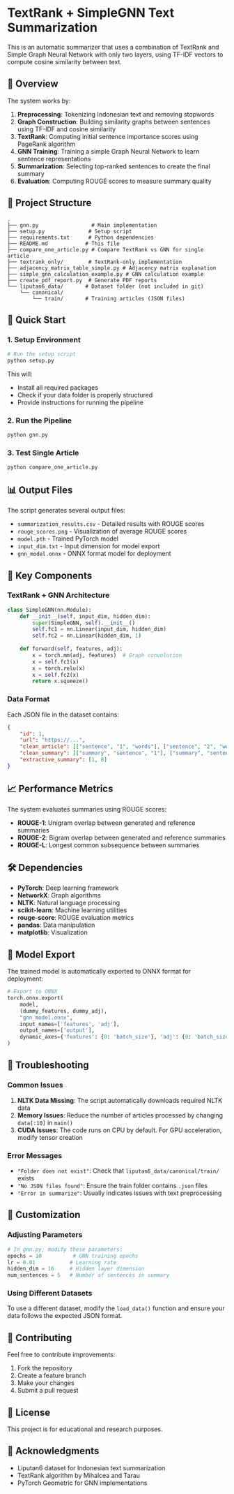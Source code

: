 # TextRank + SimpleGNN Text Summarization

This is an automatic summarizer that uses a combination of TextRank and Simple Graph Neural Network with only two layers, using TF-IDF vectors to compute cosine similarity between text.

## 🎯 Overview

The system works by:
1. **Preprocessing**: Tokenizing Indonesian text and removing stopwords
2. **Graph Construction**: Building similarity graphs between sentences using TF-IDF and cosine similarity
3. **TextRank**: Computing initial sentence importance scores using PageRank algorithm
4. **GNN Training**: Training a simple Graph Neural Network to learn sentence representations
5. **Summarization**: Selecting top-ranked sentences to create the final summary
6. **Evaluation**: Computing ROUGE scores to measure summary quality

## 📁 Project Structure

```
.
├── gnn.py                 # Main implementation
├── setup.py              # Setup script
├── requirements.txt      # Python dependencies
├── README.md            # This file
├── compare_one_article.py # Compare TextRank vs GNN for single article
├── textrank_only/        # TextRank-only implementation
├── adjacency_matrix_table_simple.py # Adjacency matrix explanation
├── simple_gnn_calculation_example.py # GNN calculation example
├── create_pdf_report.py  # Generate PDF reports
└── liputan6_data/       # Dataset folder (not included in git)
    └── canonical/
        └── train/       # Training articles (JSON files)
```

## 🚀 Quick Start

### 1. Setup Environment

```bash
# Run the setup script
python setup.py
```

This will:
- Install all required packages
- Check if your data folder is properly structured
- Provide instructions for running the pipeline

### 2. Run the Pipeline

```bash
python gnn.py
```

### 3. Test Single Article

```bash
python compare_one_article.py
```

## 📊 Output Files

The script generates several output files:

- `summarization_results.csv` - Detailed results with ROUGE scores
- `rouge_scores.png` - Visualization of average ROUGE scores
- `model.pth` - Trained PyTorch model
- `input_dim.txt` - Input dimension for model export
- `gnn_model.onnx` - ONNX format model for deployment

## 🔧 Key Components

### TextRank + GNN Architecture

```python
class SimpleGNN(nn.Module):
    def __init__(self, input_dim, hidden_dim):
        super(SimpleGNN, self).__init__()
        self.fc1 = nn.Linear(input_dim, hidden_dim)
        self.fc2 = nn.Linear(hidden_dim, 1)
    
    def forward(self, features, adj):
        x = torch.mm(adj, features)  # Graph convolution
        x = self.fc1(x)
        x = torch.relu(x)
        x = self.fc2(x)
        return x.squeeze()
```

### Data Format

Each JSON file in the dataset contains:
```json
{
    "id": 1,
    "url": "https://...",
    "clean_article": [["sentence", "1", "words"], ["sentence", "2", "words"]],
    "clean_summary": [["summary", "sentence", "1"], ["summary", "sentence", "2"]],
    "extractive_summary": [1, 8]
}
```

## 📈 Performance Metrics

The system evaluates summaries using ROUGE scores:
- **ROUGE-1**: Unigram overlap between generated and reference summaries
- **ROUGE-2**: Bigram overlap between generated and reference summaries  
- **ROUGE-L**: Longest common subsequence between summaries

## 🛠️ Dependencies

- **PyTorch**: Deep learning framework
- **NetworkX**: Graph algorithms
- **NLTK**: Natural language processing
- **scikit-learn**: Machine learning utilities
- **rouge-score**: ROUGE evaluation metrics
- **pandas**: Data manipulation
- **matplotlib**: Visualization

## 🔄 Model Export

The trained model is automatically exported to ONNX format for deployment:

```python
# Export to ONNX
torch.onnx.export(
    model,
    (dummy_features, dummy_adj),
    "gnn_model.onnx",
    input_names=['features', 'adj'],
    output_names=['output'],
    dynamic_axes={'features': {0: 'batch_size'}, 'adj': {0: 'batch_size'}}
)
```

## 🐛 Troubleshooting

### Common Issues

1. **NLTK Data Missing**: The script automatically downloads required NLTK data
2. **Memory Issues**: Reduce the number of articles processed by changing `data[:10]` in `main()`
3. **CUDA Issues**: The code runs on CPU by default. For GPU acceleration, modify tensor creation

### Error Messages

- `"Folder does not exist"`: Check that `liputan6_data/canonical/train/` exists
- `"No JSON files found"`: Ensure the train folder contains `.json` files
- `"Error in summarize"`: Usually indicates issues with text preprocessing

## 📝 Customization

### Adjusting Parameters

```python
# In gnn.py, modify these parameters:
epochs = 10          # GNN training epochs
lr = 0.01           # Learning rate
hidden_dim = 16     # Hidden layer dimension
num_sentences = 5   # Number of sentences in summary
```

### Using Different Datasets

To use a different dataset, modify the `load_data()` function and ensure your data follows the expected JSON format.

## 🤝 Contributing

Feel free to contribute improvements:
1. Fork the repository
2. Create a feature branch
3. Make your changes
4. Submit a pull request

## 📄 License

This project is for educational and research purposes.

## 🙏 Acknowledgments

- Liputan6 dataset for Indonesian text summarization
- TextRank algorithm by Mihalcea and Tarau
- PyTorch Geometric for GNN implementations
